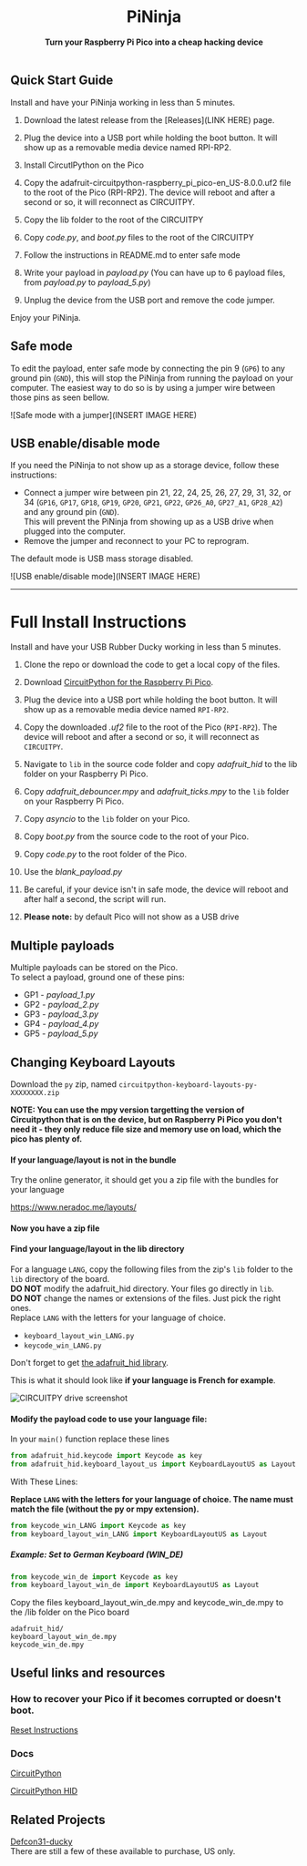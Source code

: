 <h1 align="center">PiNinja</h1>

<div align="center">
  <strong>Turn your Raspberry Pi Pico into a cheap hacking device</strong>
</div>

<br />

## Quick Start Guide
Install and have your PiNinja working in less than 5 minutes.

1. Download the latest release from the [Releases](LINK HERE) page.

2. Plug the device into a USB port while holding the boot button. It will show up as a removable media device named RPI-RP2.

3. Install CircutlPython on the Pico

4. Copy the adafruit-circuitpython-raspberry_pi_pico-en_US-8.0.0.uf2 file to the root of the Pico (RPI-RP2). The device will reboot and after a second or so, it will reconnect as CIRCUITPY.

5. Copy the lib folder to the root of the CIRCUITPY

6. Copy _code.py_, and _boot.py_ files to the root of the CIRCUITPY

7. Follow the instructions in README.md to enter safe mode

8. Write your payload in _payload.py_ (You can have up to 6 payload files, from _payload.py_ to _payload_5.py_)

9. Unplug the device from the USB port and remove the code jumper.

Enjoy your PiNinja.

## Safe mode

To edit the payload, enter safe mode by connecting the pin 9 (`GP6`) to any ground pin (`GND`), this will stop the PiNinja from running the payload on your computer.
The easiest way to do so is by using a jumper wire between those pins as seen bellow.

![Safe mode with a jumper](INSERT IMAGE HERE)

## USB enable/disable mode

If you need the PiNinja to not show up as a storage device, follow these instructions:
- Connect a jumper wire between pin 21, 22, 24, 25, 26, 27, 29, 31, 32, or 34 (`GP16`, `GP17`, `GP18`, `GP19`, `GP20`, `GP21`, `GP22`, `GP26_A0`, `GP27_A1`, `GP28_A2`) and any ground pin (`GND`).  
This will prevent the PiNinja from showing up as a USB drive when plugged into the computer.  
- Remove the jumper and reconnect to your PC to reprogram.  

The default mode is USB mass storage disabled.   

![USB enable/disable mode](INSERT IMAGE HERE)


-----

# Full Install Instructions

Install and have your USB Rubber Ducky working in less than 5 minutes.

1. Clone the repo or download the code to get a local copy of the files.

2. Download [CircuitPython for the Raspberry Pi Pico](https://circuitpython.org/board/raspberry_pi_pico/).

3. Plug the device into a USB port while holding the boot button. It will show up as a removable media device named `RPI-RP2`.

4. Copy the downloaded _.uf2_ file to the root of the Pico (`RPI-RP2`). The device will reboot and after a second or so, it will reconnect as `CIRCUITPY`.
   
6. Navigate to `lib` in the source code folder and copy _adafruit_hid_ to the lib folder on your Raspberry Pi Pico.

7. Copy _adafruit_debouncer.mpy_ and _adafruit_ticks.mpy_ to the `lib` folder on your Raspberry Pi Pico.

8. Copy _asyncio_ to the `lib` folder on your Pico.

10. Copy _boot.py_ from the source code to the root of your Pico.

11. Copy _code.py_ to the root folder of the Pico.

13. Use the _blank_payload.py_

14. Be careful, if your device isn't in safe mode, the device will reboot and after half a second, the script will run.

15. **Please note:** by default Pico will not show as a USB drive

## Multiple payloads

Multiple payloads can be stored on the Pico.  
To select a payload, ground one of these pins:
- GP1 - _payload_1.py_
- GP2 - _payload_2.py_
- GP3 - _payload_3.py_
- GP4 - _payload_4.py_
- GP5 - _payload_5.py_

## Changing Keyboard Layouts

Download the `py` zip, named `circuitpython-keyboard-layouts-py-XXXXXXXX.zip`

**NOTE: You can use the mpy version targetting the version of Circuitpython that is on the device, but on Raspberry Pi Pico you don't need it - they only reduce file size and memory use on load, which the pico has plenty of.**

#### If your language/layout is not in the bundle

Try the online generator, it should get you a zip file with the bundles for your language

https://www.neradoc.me/layouts/

#### Now you have a zip file

#### Find your language/layout in the lib directory

For a language `LANG`, copy the following files from the zip's `lib` folder to the `lib` directory of the board.  
**DO NOT** modify the adafruit_hid directory. Your files go directly in `lib`.  
**DO NOT** change the names or extensions of the files. Just pick the right ones.  
Replace `LANG` with the letters for your language of choice.

- `keyboard_layout_win_LANG.py`
- `keycode_win_LANG.py`

Don't forget to get [the adafruit_hid library](https://github.com/adafruit/Adafruit_CircuitPython_HID/releases/latest).

This is what it should look like **if your language is French for example**.

![CIRCUITPY drive screenshot](https://github.com/Neradoc/Circuitpython_Keyboard_Layouts/raw/main/docs/drive_pico_ducky.png)

#### Modify the payload code to use your language file:

In your ```main()``` function replace these lines

```py
from adafruit_hid.keycode import Keycode as key
from adafruit_hid.keyboard_layout_us import KeyboardLayoutUS as Layout
```

With These Lines:

**Replace `LANG` with the letters for your language of choice. The name must match the file (without the py or mpy extension).**
```py
from keycode_win_LANG import Keycode as key
from keyboard_layout_win_LANG import KeyboardLayoutUS as Layout
```

##### Example:  Set to German Keyboard (WIN_DE)

```py
from keycode_win_de import Keycode as key
from keyboard_layout_win_de import KeyboardLayoutUS as Layout
```

Copy the files keyboard_layout_win_de.mpy and keycode_win_de.mpy to the /lib folder on the Pico board
```
adafruit_hid/
keyboard_layout_win_de.mpy
keycode_win_de.mpy
```



## Useful links and resources

### How to recover your Pico if it becomes corrupted or doesn't boot.

[Reset Instructions](RESET.md)

### Docs

[CircuitPython](https://circuitpython.readthedocs.io/en/6.3.x/README.html)

[CircuitPython HID](https://learn.adafruit.com/circuitpython-essentials/circuitpython-hid-keyboard-and-mouse)


## Related Projects

[Defcon31-ducky](https://github.com/iot-pwn/defcon31-ducky)  
There are still a few of these available to purchase, US only.

